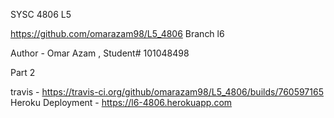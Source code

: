 SYSC 4806 L5 

https://github.com/omarazam98/L5_4806 Branch l6

Author - Omar Azam , Student# 101048498

Part 2

travis - https://travis-ci.org/github/omarazam98/L5_4806/builds/760597165
Heroku Deployment - https://l6-4806.herokuapp.com